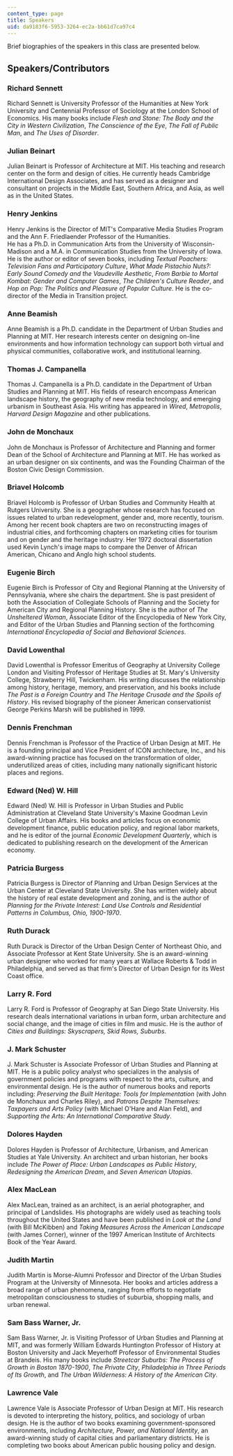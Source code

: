 ```yaml
---
content_type: page
title: Speakers
uid: da9183f6-5953-3264-ec2a-bb61d7ca97c4
---
```


Brief biographies of the speakers in this class are presented below.

Speakers/Contributors
---------------------

### Richard Sennett

Richard Sennett is University Professor of the Humanities at New York University and Centennial Professor of Sociology at the London School of Economics. His many books include _Flesh and Stone: The Body and the City in Western Civilization_, _The Conscience of the Eye_, _The Fall of Public Man_, and _The Uses of Disorder_.

### Julian Beinart

Julian Beinart is Professor of Architecture at MIT. His teaching and research center on the form and design of cities. He currently heads Cambridge International Design Associates, and has served as a designer and consultant on projects in the Middle East, Southern Africa, and Asia, as well as in the United States.

### Henry Jenkins

Henry Jenkins is the Director of MIT's Comparative Media Studies Program and the Ann F. Friedlaender Professor of the Humanities.  
He has a Ph.D. in Communication Arts from the University of Wisconsin-Madison and a M.A. in Communication Studies from the University of Iowa. He is the author or editor of seven books, including _Textual Poachers: Television Fans and Participatory Culture_, _What Made Pistachio Nuts?: Early Sound Comedy and the Vaudeville Aesthetic_, _From Barbie to Mortal Kombat: Gender and Computer Games_, _The Children's Culture Reader_, and _Hop on Pop: The Politics and Pleasure of Popular Culture_. He is the co-director of the Media in Transition project.

### Anne Beamish

Anne Beamish is a Ph.D. candidate in the Department of Urban Studies and Planning at MIT. Her research interests center on designing on-line environments and how information technology can support both virtual and physical communities, collaborative work, and institutional learning.

### Thomas J. Campanella

Thomas J. Campanella is a Ph.D. candidate in the Department of Urban Studies and Planning at MIT. His fields of research encompass American landscape history, the geography of new media technology, and emerging urbanism in Southeast Asia. His writing has appeared in _Wired_, _Metropolis_, _Harvard Design Magazine_ and other publications.

### John de Monchaux

John de Monchaux is Professor of Architecture and Planning and former Dean of the School of Architecture and Planning at MIT. He has worked as an urban designer on six continents, and was the Founding Chairman of the Boston Civic Design Commission.

### Briavel Holcomb

Briavel Holcomb is Professor of Urban Studies and Community Health at Rutgers University. She is a geographer whose research has focused on issues related to urban redevelopment, gender and, more recently, tourism. Among her recent book chapters are two on reconstructing images of industrial cities, and forthcoming chapters on marketing cities for tourism and on gender and the heritage industry. Her 1972 doctoral dissertation used Kevin Lynch's image maps to compare the Denver of African American, Chicano and Anglo high school students.

### Eugenie Birch

Eugenie Birch is Professor of City and Regional Planning at the University of Pennsylvania, where she chairs the department. She is past president of both the Association of Collegiate Schools of Planning and the Society for American City and Regional Planning History. She is the author of _The Unsheltered Woman_, Associate Editor of the Encyclopedia of New York City, and Editor of the Urban Studies and Planning section of the forthcoming _International Encyclopedia of Social and Behavioral Sciences_.

### David Lowenthal

David Lowenthal is Professor Emeritus of Geography at University College London and Visiting Professor of Heritage Studies at St. Mary's University College, Strawberry Hill, Twickenham. His writing discusses the relationship among history, heritage, memory, and preservation, and his books include _The Past is a Foreign Country_ and _The Heritage Crusade and the Spoils of History_. His revised biography of the pioneer American conservationist George Perkins Marsh will be published in 1999.

### Dennis Frenchman

Dennis Frenchman is Professor of the Practice of Urban Design at MIT. He is a founding principal and Vice President of ICON architecture, Inc., and his award-winning practice has focused on the transformation of older, underutilized areas of cities, including many nationally significant historic places and regions.

### Edward (Ned) W. Hill

Edward (Ned) W. Hill is Professor in Urban Studies and Public Administration at Cleveland State University's Maxine Goodman Levin College of Urban Affairs. His books and articles focus on economic development finance, public education policy, and regional labor markets, and he is editor of the journal _Economic Development Quarterly_, which is dedicated to publishing research on the development of the American economy.

### Patricia Burgess

Patricia Burgess is Director of Planning and Urban Design Services at the Urban Center at Cleveland State University. She has written widely about the history of real estate development and zoning, and is the author of _Planning for the Private Interest: Land Use Controls and Residential Patterns in Columbus, Ohio, 1900-1970_.

### Ruth Durack

Ruth Durack is Director of the Urban Design Center of Northeast Ohio, and Associate Professor at Kent State University. She is an award-winning urban designer who worked for many years at Wallace Roberts & Todd in Philadelphia, and served as that firm's Director of Urban Design for its West Coast office.

### Larry R. Ford

Larry R. Ford is Professor of Geography at San Diego State University. His research deals international variations in urban form, urban architecture and social change, and the image of cities in film and music. He is the author of _Cities and Buildings: Skyscrapers, Skid Rows, Suburbs_.

### J. Mark Schuster

J. Mark Schuster is Associate Professor of Urban Studies and Planning at MIT. He is a public policy analyst who specializes in the analysis of government policies and programs with respect to the arts, culture, and environmental design. He is the author of numerous books and reports including: _Preserving the Built Heritage: Tools for Implementation_ (with John de Monchaux and Charles Riley), and _Patrons Despite Themselves: Taxpayers and Arts Policy_ (with Michael O'Hare and Alan Feld), and _Supporting the Arts: An International Comparative Study_.

### Dolores Hayden

Dolores Hayden is Professor of Architecture, Urbanism, and American Studies at Yale University. An architect and urban historian, her books include _The Power of Place: Urban Landscapes as Public History_, _Redesigning the American Dream_, and _Seven American Utopias_.

### Alex MacLean

Alex MacLean, trained as an architect, is an aerial photographer, and principal of Landslides. His photographs are widely used as teaching tools throughout the United States and have been published in _Look at the Land_ (with Bill McKibben) and _Taking Measures Across the American Landscape_ (with James Corner), winner of the 1997 American Institute of Architects Book of the Year Award.

### Judith Martin

Judith Martin is Morse-Alumni Professor and Director of the Urban Studies Program at the University of Minnesota. Her books and articles address a broad range of urban phenomena, ranging from efforts to negotiate metropolitan consciousness to studies of suburbia, shopping malls, and urban renewal.

### Sam Bass Warner, Jr.

Sam Bass Warner, Jr. is Visiting Professor of Urban Studies and Planning at MIT, and was formerly William Edwards Huntington Professor of History at Boston University and Jack Meyerhoff Professor of Environmental Studies at Brandeis. His many books include _Streetcar Suburbs: The Process of Growth in Boston 1870-1900_, _The Private City_, _Philadelphia in Three Periods of Its Growth_, and _The Urban Wilderness: A History of the American City_.

### Lawrence Vale

Lawrence Vale is Associate Professor of Urban Design at MIT. His research is devoted to interpreting the history, politics, and sociology of urban design. He is the author of two books examining government-sponsored environments, including _Architecture, Power, and National Identity_, an award-winning study of capital cities and parliamentary districts. He is completing two books about American public housing policy and design.